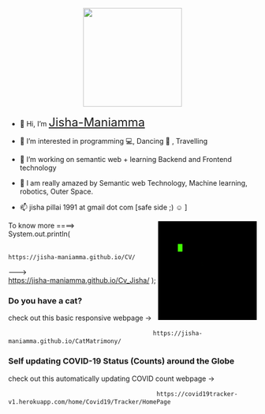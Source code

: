



<p align="center">
  <img width="200" height="200" src="https://media.istockphoto.com/vectors/pop-art-woman-giving-thumbs-up-vector-id1221267261?k=20&m=1221267261&s=612x612&w=0&h=4RdxC-NZNg-LjCjboM6-vSsBo-j5en_QGsfbzeWJXNU=" >
</p>
     
     

- 👋 Hi, I’m <a  href="https://www.linkedin.com/in/dr-maniamma-jisha-pillai-4087a947/" style="
    font-size: 1.5rem;
">Jisha-Maniamma</a>
 

- 👀 I’m interested in programming 💻, Dancing 💃 , Travelling 
- 🌱 I’m working on semantic web + learning Backend and Frontend technology
- 💞️ I am really amazed by Semantic web Technology, Machine learning, robotics, Outer Space. 
- 📫 jisha pillai 1991 at gmail dot com [safe side ;) ☺ ]
<img align="right" width="200" height="200" src="https://github.com/Jisha-Maniamma/Jisha-Maniamma/blob/main/Program.gif?raw=true">

To know more ====> <br>
System.out.println(

                                             https://jisha-maniamma.github.io/CV/  
--->  
                                             https://jisha-maniamma.github.io/Cv_Jisha/
                                             );


<h3><strong>Do you have a cat?</strong></h3> 
  check out this basic responsive webpage ->
                                             
                                             https://jisha-maniamma.github.io/CatMatrimony/
                                              
 <h3><strong>Self updating COVID-19 Status (Counts) around the Globe </strong></h3> 
  check out this automatically updating COVID count webpage ->  
  
                                              https://covid19tracker-v1.herokuapp.com/home/Covid19/Tracker/HomePage   
<!--                                               http://covid19tracker-v1.herokuapp.com/home/Covid19/Tracker/HomePage -->
<!---
Jisha-Maniamma/Jisha-Maniamma is a ✨ special ✨ repository because its `README.md` (this file) appears on your GitHub profile.
You can click the Preview link to take a look at your changes.
--->
